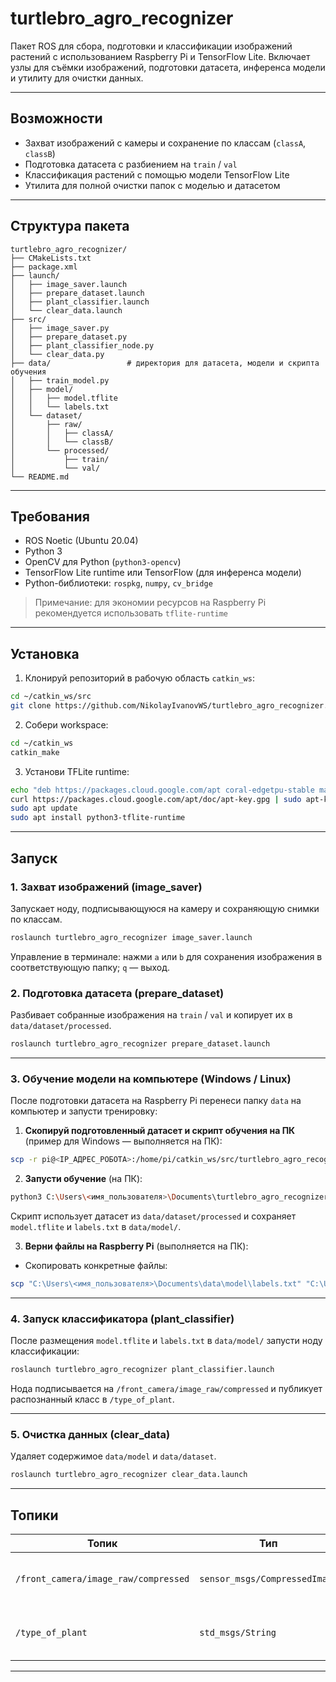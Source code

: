 # turtlebro_agro_recognizer

Пакет ROS для сбора, подготовки и классификации изображений растений с использованием Raspberry Pi и TensorFlow Lite. Включает узлы для съёмки изображений, подготовки датасета, инференса модели и утилиту для очистки данных.

---

## Возможности

- Захват изображений с камеры и сохранение по классам (`classA`, `classB`)  
- Подготовка датасета с разбиением на `train` / `val`  
- Классификация растений с помощью модели TensorFlow Lite  
- Утилита для полной очистки папок с моделью и датасетом

---

## Структура пакета

```
turtlebro_agro_recognizer/
├── CMakeLists.txt
├── package.xml
├── launch/
│   ├── image_saver.launch
│   ├── prepare_dataset.launch
│   ├── plant_classifier.launch
│   └── clear_data.launch
├── src/
│   ├── image_saver.py
│   ├── prepare_dataset.py
│   ├── plant_classifier_node.py
│   └── clear_data.py
├── data/                 # директория для датасета, модели и скрипта обучения
│   ├── train_model.py
│   ├── model/
│   │   ├── model.tflite
│   │   └── labels.txt
│   └── dataset/
│       ├── raw/
│       │   ├── classA/
│       │   └── classB/
│       └── processed/
│           ├── train/
│           └── val/
└── README.md
```

---

## Требования

- ROS Noetic (Ubuntu 20.04)  
- Python 3  
- OpenCV для Python (`python3-opencv`)  
- TensorFlow Lite runtime или TensorFlow (для инференса модели)  
- Python-библиотеки: `rospkg`, `numpy`, `cv_bridge`

> Примечание: для экономии ресурсов на Raspberry Pi рекомендуется использовать `tflite-runtime`

---

## Установка

1. Клонируй репозиторий в рабочую область `catkin_ws`:

```bash
cd ~/catkin_ws/src
git clone https://github.com/NikolayIvanovWS/turtlebro_agro_recognizer.git
```

2. Собери workspace:

```bash
cd ~/catkin_ws
catkin_make
```

3. Установи TFLite runtime:

```bash
echo "deb https://packages.cloud.google.com/apt coral-edgetpu-stable main" | sudo tee /etc/apt/sources.list.d/coral-edgetpu.list
curl https://packages.cloud.google.com/apt/doc/apt-key.gpg | sudo apt-key add -
sudo apt update
sudo apt install python3-tflite-runtime
```

---

## Запуск


### 1. Захват изображений (image_saver)

Запускает ноду, подписывающуюся на камеру и сохраняющую снимки по классам.

```bash
roslaunch turtlebro_agro_recognizer image_saver.launch
```

Управление в терминале: нажми `a` или `b` для сохранения изображения в соответствующую папку; `q` — выход.

### 2. Подготовка датасета (prepare_dataset)

Разбивает собранные изображения на `train` / `val` и копирует их в `data/dataset/processed`.

```bash
roslaunch turtlebro_agro_recognizer prepare_dataset.launch
```

---

### 3. Обучение модели на компьютере (Windows / Linux)

После подготовки датасета на Raspberry Pi перенеси папку `data` на компьютер и запусти тренировку:

1. **Скопируй подготовленный датасет и скрипт обучения на ПК** (пример для Windows — выполняется на ПК):

```bash
scp -r pi@<IP_АДРЕС_РОБОТА>:/home/pi/catkin_ws/src/turtlebro_agro_recognizer/data "C:\Users\<имя_пользователя>\Documents"
```

2. **Запусти обучение** (на ПК):

```bash
python3 C:\Users\<имя_пользователя>\Documents\turtlebro_agro_recognizer\data\train_model.py
```

Скрипт использует датасет из `data/dataset/processed` и сохраняет `model.tflite` и `labels.txt` в `data/model/`.

3. **Верни файлы на Raspberry Pi** (выполняется на ПК):

- Скопировать конкретные файлы:

```bash
scp "C:\Users\<имя_пользователя>\Documents\data\model\labels.txt" "C:\Users\<имя_пользователя>\Documents\data\model\model.tflite" pi@<IP_АДРЕС_РОБОТА>:/home/pi/catkin_ws/src/turtlebro_agro_recognizer/data/model/
```

---

### 4. Запуск классификатора (plant_classifier)

После размещения `model.tflite` и `labels.txt` в `data/model/` запусти ноду классификации:

```bash
roslaunch turtlebro_agro_recognizer plant_classifier.launch
```

Нода подписывается на `/front_camera/image_raw/compressed` и публикует распознанный класс в `/type_of_plant`.

---

### 5. Очистка данных (clear_data)

Удаляет содержимое `data/model` и `data/dataset`.

```bash
roslaunch turtlebro_agro_recognizer clear_data.launch
```

---

## Топики

| Топик                                  | Тип                                 | Описание                               |
|----------------------------------------|-------------------------------------|----------------------------------------|
| `/front_camera/image_raw/compressed`   | `sensor_msgs/CompressedImage`       | Входящие сжатые изображения камеры     |
| `/type_of_plant`                       | `std_msgs/String`                   | Определённый класс растения (строка)   |

---
